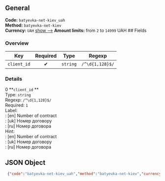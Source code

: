 ## General 
**Code:** `batyevka-net-kiev_uah`  
**Method:** `batyevka-net-kiev`  
**Currency:** `UAH` [show -->]() 
**Amount limits:** from `2`  to `14999`  UAH ## Fields 
### Overview 
|Key|Required|Type|Regexp| 
|:---:|:---:|:---:|:---:| 
|`client_id` |✔ |`string` |`/^\d{1,128}$/` | 
 
### Details 
0 **`client_id` **  
Type: `string`  
Regexp: `/^\d{1,128}$/`  
Required: `1`  
Label:  
: [en] Number of contract  
: [uk] Номер договору  
: [ru] Номер договора  
Hint:  
: [en] Number of contract  
: [uk] Номер договору  
: [ru] Номер договора  
## JSON Object 
```json
 {"code":"batyevka-net-kiev_uah","method":"batyevka-net-kiev","currency":"UAH","fields":[{"key":"client_id","type":"string","label":{"en":"Number of contract","uk":"\u041d\u043e\u043c\u0435\u0440 \u0434\u043e\u0433\u043e\u0432\u043e\u0440\u0443","ru":"\u041d\u043e\u043c\u0435\u0440 \u0434\u043e\u0433\u043e\u0432\u043e\u0440\u0430"},"regexp":"\/^\\d{1,128}$\/","required":true,"position":1,"hint":{"en":"Number of contract","uk":"\u041d\u043e\u043c\u0435\u0440 \u0434\u043e\u0433\u043e\u0432\u043e\u0440\u0443","ru":"\u041d\u043e\u043c\u0435\u0440 \u0434\u043e\u0433\u043e\u0432\u043e\u0440\u0430"},"example":"15"}],"amount_min":2,"amount_max":14999}```  
